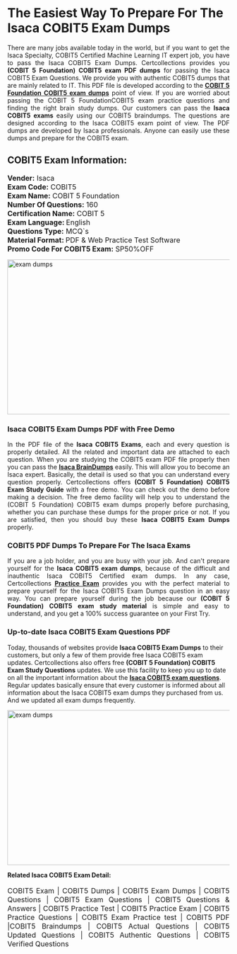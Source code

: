  <h1>The Easiest Way To Prepare For The Isaca COBIT5 Exam Dumps</h1> <p style="text-align:justify">There are many jobs available today in the world, but if you want to get the Isaca Specialty, COBIT5 Certified Machine Learning IT expert job, you have to pass the Isaca COBIT5 Exam Dumps. Certcollections provides you <strong>(COBIT 5 Foundation) COBIT5 exam PDF dumps</strong> for passing the Isaca COBIT5 Exam Questions. We provide you with authentic COBIT5 dumps that are mainly related to IT. This PDF file is developed according to the <a href="https://www.certsofficial.com/isaca/cobit5-questions"><strong>COBIT 5 Foundation COBIT5 exam dumps</strong></a> point of view. If you are worried about passing the COBIT 5 FoundationCOBIT5 exam practice questions and finding the right brain study dumps. Our customers can pass the <strong>Isaca COBIT5 exams </strong>easily using our COBIT5 braindumps. The questions are designed according to the Isaca COBIT5 exam point of view. The PDF dumps are developed by Isaca professionals. Anyone can easily use these dumps and prepare for the COBIT5 exam.</p> <h2><strong>COBIT5 Exam Information:</strong></h2> <p><span style="font-size:16px"><strong>Vender:</strong> Isaca<br /> <strong>Exam Code:</strong> COBIT5<br /> <strong>Exam Name:</strong> COBIT 5 Foundation<br /> <strong>Number Of Questions:</strong> 160<br /> <strong>Certification Name:</strong> COBIT 5<br /> <strong>Exam Language: </strong>English<br /> <strong>Questions Type:</strong> MCQ`s<br /> <strong>Material Format: </strong>PDF & Web Practice Test Software<br /> <strong>Promo Code For COBIT5 Exam:</strong> SP50%OFF</span></p> <p><a href="https://www.certsofficial.com/isaca/cobit5-questions" rel="no-follow"><img alt="exam dumps" src="https://www.certcollections.com/uploads/content/certsofficial.jpg" style="height:350px; width:750px" /></a></p> <h3><strong>Isaca COBIT5 Exam Dumps PDF with Free Demo</strong></h3> <p style="text-align:justify">In the PDF file of the <strong>Isaca COBIT5 Exams</strong>, each and every question is properly detailed. All the related and important data are attached to each question. When you are studying the COBIT5 exam PDF file properly then you can pass the <a href="https://www.certsofficial.com/isaca-dumps"><strong>Isaca BrainDumps</strong></a> easily. This will allow you to become an Isaca expert. Basically, the detail is used so that you can understand every question properly. Certcollections offers <strong>(COBIT 5 Foundation) COBIT5 Exam Study Guide</strong> with a free demo. You can check out the demo before making a decision. The free demo facility will help you to understand the (COBIT 5 Foundation) COBIT5 exam dumps properly before purchasing, whether you can purchase these dumps for the proper price or not. If you are satisfied, then you should buy these <strong>Isaca COBIT5 Exam Dumps</strong> properly.</p> <h3><strong>COBIT5 PDF Dumps To Prepare For The Isaca Exams</strong></h3> <p style="text-align:justify">If you are a job holder, and you are busy with your job. And can't prepare yourself for the <strong>Isaca COBIT5 exam dumps</strong>, because of the difficult and inauthentic Isaca COBIT5 Certified exam dumps. In any case, Certcollections <strong><a href="https://www.certsofficial.com/">Practice Exam</a></strong> provides you with the perfect material to prepare yourself for the Isaca COBIT5 Exam Dumps question in an easy way. You can prepare yourself during the job because our <strong>(COBIT 5 Foundation) COBIT5 exam study material</strong> is simple and easy to understand, and you get a 100% success guarantee on your First Try.</p> <h3><strong>Up-to-date Isaca COBIT5 Exam Questions PDF</strong></h3> <p>Today, thousands of websites provide <strong>Isaca COBIT5 Exam Dumps</strong> to their customers, but only a few of them provide free Isaca COBIT5 exam updates. Certcollections also offers free <strong>(COBIT 5 Foundation) COBIT5 Exam Study Questions</strong> updates. We use this facility to keep you up to date on all the important information about the <a href="https://www.certsofficial.com/isaca/cobit5-questions"><strong>Isaca COBIT5 exam questions</strong></a>. Regular updates basically ensure that every customer is informed about all information about the Isaca COBIT5 exam dumps they purchased from us. And we updated all exam dumps frequently.</p> <p><a href="https://www.certsofficial.com/isaca/cobit5-questions"><img alt="exam dumps " src="https://www.certcollections.com/uploads/content/certsofficial2.jpg" style="height:350px; width:750px" /></a></p> <p style="text-align:justify"><span style="font-size:14px"><strong>Related Isaca COBIT5 Exam Detail:</strong></span><br /> <br /> <span style="font-size:16px">COBIT5 Exam | COBIT5 Dumps | COBIT5 Exam Dumps | COBIT5 Questions | COBIT5 Exam Questions | COBIT5 Questions & Answers | COBIT5 Practice Test | COBIT5 Practice Exam | COBIT5 Practice Questions | COBIT5 Exam Practice test | COBIT5 PDF |COBIT5 Braindumps | COBIT5 Actual Questions | COBIT5 Updated Questions | COBIT5 Authentic Questions | COBIT5 Verified Questions</span></p>
